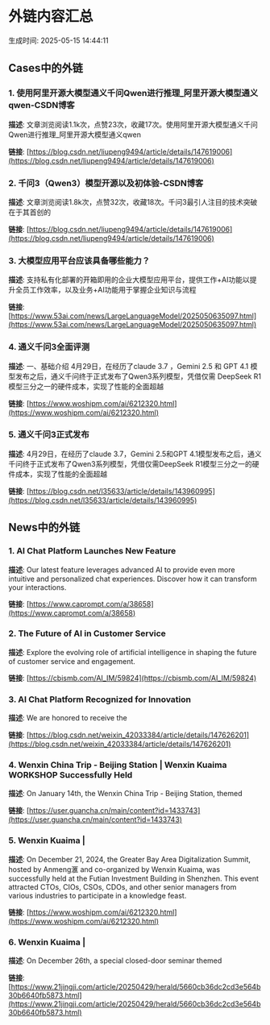 # 外链内容汇总

生成时间: 2025-05-15 14:44:11

## Cases中的外链

### 1. 使用阿里开源大模型通义千问Qwen进行推理_阿里开源大模型通义qwen-CSDN博客

**描述**: 文章浏览阅读1.1k次，点赞23次，收藏17次。使用阿里开源大模型通义千问Qwen进行推理_阿里开源大模型通义qwen

**链接**: [https://blog.csdn.net/liupeng9494/article/details/147619006](https://blog.csdn.net/liupeng9494/article/details/147619006)

### 2. 千问3（Qwen3）模型开源以及初体验-CSDN博客

**描述**: 文章浏览阅读1.8k次，点赞32次，收藏18次。千问3最引人注目的技术突破在于其首创的

**链接**: [https://blog.csdn.net/liupeng9494/article/details/147619006](https://blog.csdn.net/liupeng9494/article/details/147619006)

### 3. 大模型应用平台应该具备哪些能力？

**描述**: 支持私有化部署的开箱即用的企业大模型应用平台，提供工作+AI功能以提升全员工作效率，以及业务+AI功能用于掌握企业知识与流程

**链接**: [https://www.53ai.com/news/LargeLanguageModel/2025050635097.html](https://www.53ai.com/news/LargeLanguageModel/2025050635097.html)

### 4. 通义千问3全面评测

**描述**: 一、基础介绍 4月29日，在经历了claude 3.7 ，Gemini 2.5 和 GPT 4.1 模型发布之后，通义千问终于正式发布了Qwen3系列模型，凭借仅需 DeepSeek R1 模型三分之一的硬件成本，实现了性能的全面超越

**链接**: [https://www.woshipm.com/ai/6212320.html](https://www.woshipm.com/ai/6212320.html)

### 5. 通义千问3正式发布

**描述**: 4月29日，在经历了claude 3.7，Gemini 2.5和GPT 4.1模型发布之后，通义千问终于正式发布了Qwen3系列模型，凭借仅需DeepSeek R1模型三分之一的硬件成本，实现了性能的全面超越

**链接**: [https://blog.csdn.net/l35633/article/details/143960995](https://blog.csdn.net/l35633/article/details/143960995)

## News中的外链

### 1. AI Chat Platform Launches New Feature

**描述**: Our latest feature leverages advanced AI to provide even more intuitive and personalized chat experiences. Discover how it can transform your interactions.

**链接**: [https://www.caprompt.com/a/38658](https://www.caprompt.com/a/38658)

### 2. The Future of AI in Customer Service

**描述**: Explore the evolving role of artificial intelligence in shaping the future of customer service and engagement.

**链接**: [https://cbismb.com/AI_IM/59824](https://cbismb.com/AI_IM/59824)

### 3. AI Chat Platform Recognized for Innovation

**描述**: We are honored to receive the 

**链接**: [https://blog.csdn.net/weixin_42033384/article/details/147626201](https://blog.csdn.net/weixin_42033384/article/details/147626201)

### 4. Wenxin China Trip - Beijing Station | Wenxin Kuaima WORKSHOP Successfully Held

**描述**: On January 14th, the Wenxin China Trip - Beijing Station, themed 

**链接**: [https://user.guancha.cn/main/content?id=1433743](https://user.guancha.cn/main/content?id=1433743)

### 5. Wenxin Kuaima | 

**描述**: On December 21, 2024, the Greater Bay Area Digitalization Summit, hosted by Anmeng滙 and co-organized by Wenxin Kuaima, was successfully held at the Futian Investment Building in Shenzhen. This event attracted CTOs, CIOs, CSOs, CDOs, and other senior managers from various industries to participate in a knowledge feast.

**链接**: [https://www.woshipm.com/ai/6212320.html](https://www.woshipm.com/ai/6212320.html)

### 6. Wenxin Kuaima | 

**描述**: On December 26th, a special closed-door seminar themed 

**链接**: [https://www.21jingji.com/article/20250429/herald/5660cb36dc2cd3e564b30b6640fb5873.html](https://www.21jingji.com/article/20250429/herald/5660cb36dc2cd3e564b30b6640fb5873.html)

